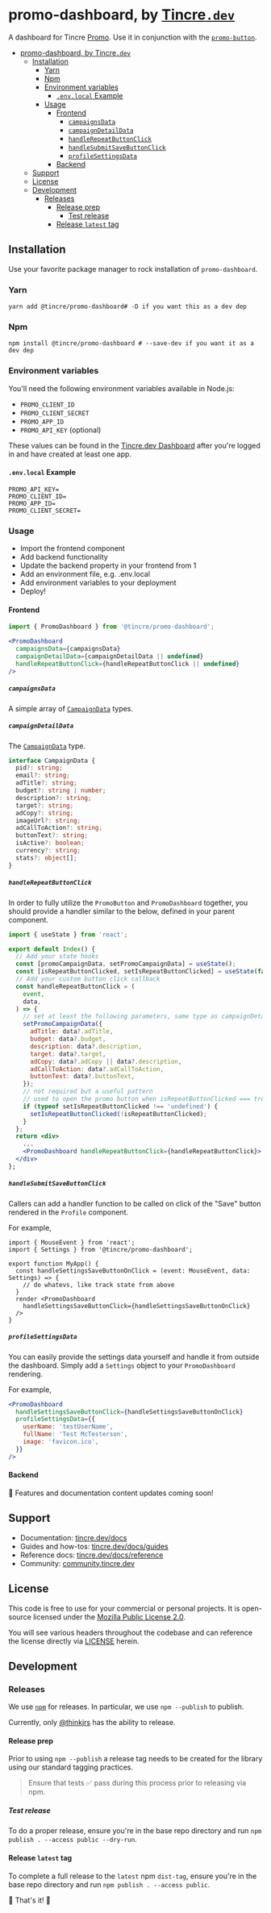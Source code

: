 # promo-dashboard, by [Tincre`.dev`](https://tincre.dev/)

A dashboard for Tincre [Promo](https://tincre.dev/promo). Use it in conjunction with the [`promo-button`](https://github.com/Tincre/promo-button).

- [promo-dashboard, by Tincre`.dev`](#promo-dashboard-by-tincredev)
  - [Installation](#installation)
    - [Yarn](#yarn)
    - [Npm](#npm)
    - [Environment variables](#environment-variables)
      - [`.env.local` Example](#envlocal-example)
    - [Usage](#usage)
      - [Frontend](#frontend)
        - [`campaignsData`](#campaignsdata)
        - [`campaignDetailData`](#campaigndetaildata)
        - [`handleRepeatButtonClick`](#handlerepeatbuttonclick)
        - [`handleSubmitSaveButtonClick`](#handlesubmitsavebuttonclick)
        - [`profileSettingsData`](#profilesettingsdata)
      - [Backend](#backend)
  - [Support](#support)
  - [License](#license)
  - [Development](#development)
    - [Releases](#releases)
      - [Release prep](#release-prep)
        - [Test release](#test-release)
      - [Release `latest` tag](#release-latest-tag)

## Installation

Use your favorite package manager to rock installation of `promo-dashboard`.

### Yarn
```
yarn add @tincre/promo-dashboard# -D if you want this as a dev dep
```
### Npm

```
npm install @tincre/promo-dashboard # --save-dev if you want it as a dev dep
```

### Environment variables 

You'll need the following environment variables available in Node.js:

- `PROMO_CLIENT_ID`
- `PROMO_CLIENT_SECRET` 
- `PROMO_APP_ID`
- `PROMO_API_KEY` (optional)

These values can be found in the [Tincre.dev Dashboard](https://tincre.dev/dashboard)
after you're logged in and have created at least one app. 

#### `.env.local` Example

```env 
PROMO_API_KEY=
PROMO_CLIENT_ID=
PROMO_APP_ID=
PROMO_CLIENT_SECRET=
```
### Usage 

- Import the frontend component
- Add backend functionality
- Update the backend property in your frontend from 1
- Add an environment file, e.g. .env.local
- Add environment variables to your deployment
- Deploy!

#### Frontend

```jsx
import { PromoDashboard } from '@tincre/promo-dashboard';

<PromoDashboard
  campaignsData={campaignsData}
  campaignDetailData={campaignDetailData || undefined}
  handleRepeatButtonClick={handleRepeatButtonClick || undefined}
/>
```

##### `campaignsData`

A simple array of [`CampaignData`](/src/lib/types.ts) types.

##### `campaignDetailData`

The [`CampaignData`](/src/lib/types.ts) type.

```ts
interface CampaignData {
  pid?: string;
  email?: string;
  adTitle?: string;
  budget?: string | number;
  description?: string;
  target?: string;
  adCopy?: string;
  imageUrl?: string;
  adCallToAction?: string;
  buttonText?: string;
  isActive?: boolean;
  currency?: string;
  stats?: object[];
}
```

##### `handleRepeatButtonClick`

In order to fully utilize the `PromoButton` and `PromoDashboard` together, you should provide a handler similar to the below, defined in your parent component.

```jsx
import { useState } from 'react';

export default Index() {
  // Add your state hooks
  const [promoCampaignData, setPromoCampaignData] = useState();
  const [isRepeatButtonClicked, setIsRepeatButtonClicked] = useState(false);
  // Add your custom button click callback
  const handleRepeatButtonClick = (
    event,
    data,
  ) => {
    // set at least the following parameters, same type as campaignDetailData
    setPromoCampaignData({
      adTitle: data?.adTitle,
      budget: data?.budget,
      description: data?.description,
      target: data?.target,
      adCopy: data?.adCopy || data?.description,
      adCallToAction: data?.adCallToAction,
      buttonText: data?.buttonText,
    });
    // not required but a useful pattern 
    // used to open the promo button when isRepeatButtonClicked === true
    if (typeof setIsRepeatButtonClicked !== 'undefined') {
      setIsRepeatButtonClicked(!isRepeatButtonClicked);
    }
  };
  return <div>
    ...
    <PromoDashboard handleRepeatButtonClick={handleRepeatButtonClick}>
  </div>
};

```
##### `handleSubmitSaveButtonClick`

Callers can add a handler function to be called on click of the "Save" button rendered in the `Profile` component.

For example,
```tsx
import { MouseEvent } from 'react';
import { Settings } from '@tincre/promo-dashboard';

export function MyApp() {
  const handleSettingsSaveButtonOnClick = (event: MouseEvent, data: Settings) => {
    // do whatevs, like track state from above
  }
  render <PromoDashboard
    handleSettingsSaveButtonClick={handleSettingsSaveButtonOnClick}
  />
}
```

##### `profileSettingsData`

You can easily provide the settings data yourself and handle it from outside the dashboard. Simply add a `Settings` object to your `PromoDashboard` rendering.

For example,

```jsx
<PromoDashboard
  handleSettingsSaveButtonClick={handleSettingsSaveButtonOnClick}
  profileSettingsData={{
    userName: 'testUserName',
    fullName: 'Test McTesterson',
    image: 'favicon.ico',
  }}
/>
```
#### Backend

🚧 Features and documentation content updates coming soon!

## Support 

- Documentation: [tincre.dev/docs](https://tincre.dev/docs)
- Guides and how-tos: [tincre.dev/docs/guides](https://tincre.dev/docs/guides) 
- Reference docs: [tincre.dev/docs/reference](https://tincre.dev/docs/reference)
- Community: [community.tincre.dev](https://community.tincre.dev)

## License 

This code is free to use for your commercial or personal projects. It is open-source 
licensed under the [Mozilla Public License 2.0](https://www.mozilla.org/en-US/MPL/2.0/).

You will see various headers throughout the codebase and can reference the license 
directly via [LICENSE](/LICENSE) herein.

## Development 

### Releases 

We use [`npm`](https://npmjs.com) for releases. In particular, we use
`npm --publish` to publish.

Currently, only [@thinkjrs](https://github.com/thinkjrs) has the ability to release.

#### Release prep

Prior to using `npm --publish` a release tag needs to be created for
the library using our standard tagging practices. 

> Ensure that tests :white_check_mark: pass during this process prior to
releasing via npm.

##### Test release 

To do a proper release, ensure you're in the base repo directory and run 
`npm publish . --access public --dry-run`.

#### Release `latest` tag

To complete a full release to the `latest` npm `dist-tag`, ensure you're in
the base repo directory and run `npm publish . --access public`. 

🎉 That's it! 🎉
